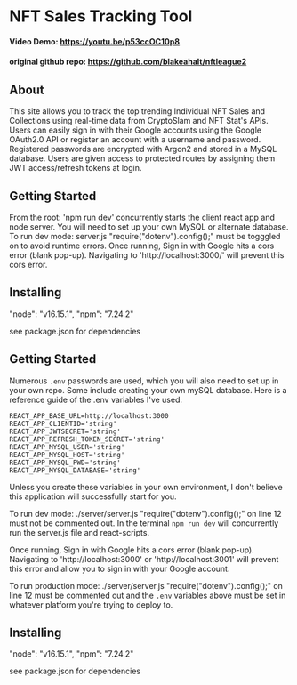# NFT Sales Tracking Tool
#### Video Demo:  https://youtu.be/p53ccOC10p8
#### original github repo: https://github.com/blakeahalt/nftleague2

## About
This site allows you to track the top trending Individual NFT Sales and Collections using real-time data from CryptoSlam and NFT Stat's APIs.  Users can easily sign in with their Google accounts using the Google OAuth2.0 API or register an account with a username and password. Registered passwords are encrypted with Argon2 and stored in a MySQL database. Users are given access to protected routes by assigning them JWT access/refresh tokens at login.

## Getting Started
From the root: 'npm run dev' concurrently starts the client react app and node server.
You will need to set up your own MySQL or alternate database.
To run dev mode: server.js "require("dotenv").config();" must be togggled on to avoid runtime errors.
Once running, Sign in with Google hits a cors error (blank pop-up). Navigating to 'http://localhost:3000/' will prevent this cors error.

## Installing
"node": "v16.15.1",
"npm": "7.24.2"

see package.json for dependencies

## Getting Started
Numerous `.env` passwords are used, which you will also need to set up in your own repo. Some include creating your own mySQL database. Here is a reference guide of the .env variables I've used.
```
REACT_APP_BASE_URL=http://localhost:3000
REACT_APP_CLIENTID='string'
REACT_APP_JWTSECRET='string'
REACT_APP_REFRESH_TOKEN_SECRET='string'
REACT_APP_MYSQL_USER='string'
REACT_APP_MYSQL_HOST='string'
REACT_APP_MYSQL_PWD='string'
REACT_APP_MYSQL_DATABASE='string'
```

Unless you create these variables in your own environment, I don't believe this application will successfully start for you.

To run dev mode: ./server/server.js "require("dotenv").config();" on line 12 must not be commented out.
In the terminal `npm run dev` will concurrently run the server.js file and react-scripts.

Once running, Sign in with Google hits a cors error (blank pop-up). Navigating to 'http://localhost:3000' or 'http://localhost:3001'  will prevent this error and allow you to sign in with your Google account.

To run production mode: ./server/server.js "require("dotenv").config();" on line 12 must be commented out and the `.env` variables above must be set in whatever platform you're trying to deploy to.
  
## Installing
"node": "v16.15.1",
"npm": "7.24.2"

see package.json for dependencies